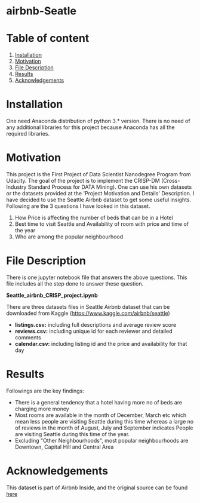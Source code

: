 # airbnb-Seatle
# Table of content
1. [Installation](#Installation)
2. [Motivation](#Motivation)
3. [File Description](#FileDescription)
4. [Results](#Results)
5. [Acknowledgements](#Acknowledgements)

<a name="Installation"></a>
# Installation

One need Anaconda distribution of python 3.* version. There is no need of any additional libraries for this project because Anaconda has all the required libraries.

<a name="Motivation"></a>
# Motivation

This project is the First Project of Data Scientist Nanodegree Program from Udacity. The goal of the project is to implement the CRISP-DM (Cross-Industry Standard Process for DATA Mining). One can use his own datasets or the datasets provided at the 'Project Motivation and Details' Description.
I have decided to use the Seattle Airbnb dataset to get some useful insights. Following are the 3 questions I have looked in this dataset.

1. How Price is affecting the number of beds that can be in a Hotel
2. Best time to visit Seattle and Availability of room with price and time of the year
3. Who are among the popular neighbourhood 

<a name="FileDescription"></a>
# File Description

There is one jupyter notebook file that answers the above questions. This file includes all the step done to answer these question.

**Seattle_airbnb_CRISP_project.ipynb**


There are three datasets files in Seattle Airbnb dataset that can be downloaded from Kaggle (https://www.kaggle.com/airbnb/seattle)

* **listings.csv:** including full descriptions and average review score
* **reviews.csv:** including unique id for each reviewer and detailed comments
* **calendar.csv:** including listing id and the price and availability for that day

<a name="Results"></a>
# Results

Followings are the key findings:

* There is a general tendency that a hotel having more no of beds are charging more money 
* Most rooms are available in the month of December, March etc which mean less people are visiting Seattle during this time whereas a large no of reviews in the month of August, July and September indicates People are visiting Seattle during this time of the year.
* Excluding "Other Neighbourhoods", most popular neighbourhoods are Downtown, Capital Hill and Central Area
 

<a name="Acknowledgements"></a>
# Acknowledgements
This dataset is part of Airbnb Inside, and the original source can be found [here](https://www.kaggle.com/airbnb/seattle)
